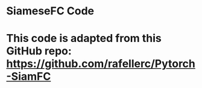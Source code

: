 # SiameseFC Code

# This code is adapted from this GitHub repo: https://github.com/rafellerc/Pytorch-SiamFC